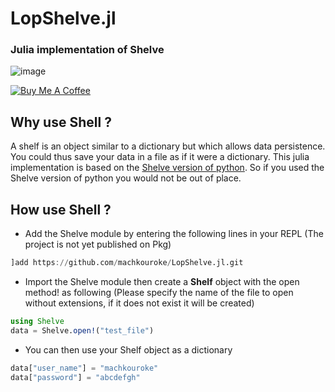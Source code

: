 LopShelve.jl
============

### Julia implementation of Shelve
![image](https://user-images.githubusercontent.com/40785379/178275883-2640a000-95e6-4f11-9a4b-c95d1d66dce2.png)

<a href="https://buymeacoffee.com/machkouroke" target="_blank"><img src="https://www.buymeacoffee.com/assets/img/custom_images/orange_img.png" alt="Buy Me A Coffee" style="height: auto !important;width: auto !important;" ></a>


## Why use Shell ?
A shelf is an object similar to a dictionary but which allows data persistence. You could thus save your data in a file as if it were a dictionary. This julia implementation is based on the <a href="https://docs.python.org/3/library/shelve.html">Shelve version of python</a>. So if you used the Shelve version of python you would not be out of place.

## How use Shell ?
- Add the Shelve module by entering the following lines in your REPL (The project is not yet published on Pkg)
```julia
]add https://github.com/machkouroke/LopShelve.jl.git

```
- Import the Shelve module then create a <b>Shelf</b> object with the open method! as following (Please specify the name of the file to open without extensions, if it does not exist it will be created)
```julia
using Shelve
data = Shelve.open!("test_file")
```
- You can then use your Shelf object as a dictionary
```julia
data["user_name"] = "machkouroke"
data["password"] = "abcdefgh"
```
